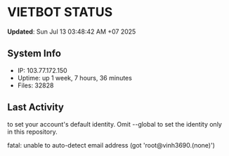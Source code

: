 # VIETBOT STATUS
**Updated**: Sun Jul 13 03:48:42 AM +07 2025

## System Info
- IP: 103.77.172.150
- Uptime: up 1 week, 7 hours, 36 minutes
- Files: 32828

## Last Activity

to set your account's default identity.
Omit --global to set the identity only in this repository.

fatal: unable to auto-detect email address (got 'root@vinh3690.(none)')
